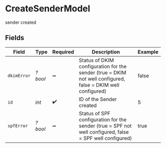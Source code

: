 # CreateSenderModel

sender created


## Fields

| Field                                                                                                       | Type                                                                                                        | Required                                                                                                    | Description                                                                                                 | Example                                                                                                     |
| ----------------------------------------------------------------------------------------------------------- | ----------------------------------------------------------------------------------------------------------- | ----------------------------------------------------------------------------------------------------------- | ----------------------------------------------------------------------------------------------------------- | ----------------------------------------------------------------------------------------------------------- |
| `dkimError`                                                                                                 | *?bool*                                                                                                     | :heavy_minus_sign:                                                                                          | Status of DKIM configuration for the sender (true = DKIM not well configured, false = DKIM well configured) | false                                                                                                       |
| `id`                                                                                                        | *int*                                                                                                       | :heavy_check_mark:                                                                                          | ID of the Sender created                                                                                    | 5                                                                                                           |
| `spfError`                                                                                                  | *?bool*                                                                                                     | :heavy_minus_sign:                                                                                          | Status of SPF configuration for the sender (true = SPF not well configured, false = SPF well configured)    | true                                                                                                        |
